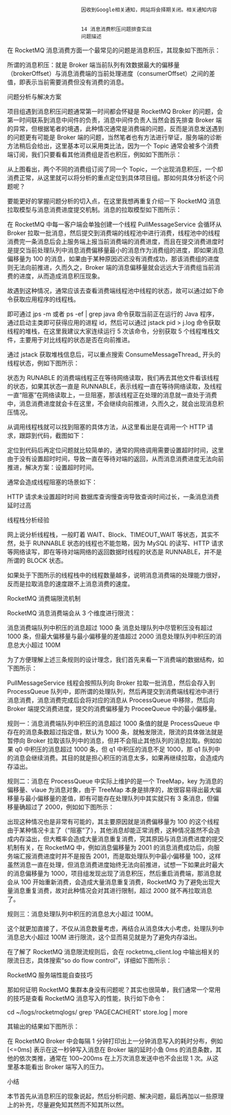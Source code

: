 
                            
                            因收到Google相关通知，网站将会择期关闭。相关通知内容
                            
                            
                            14 消息消费积压问题排查实战
                            问题描述

在 RocketMQ 消息消费方面一个最常见的问题是消息积压，其现象如下图所示：



所谓的消息积压：就是 Broker 端当前队列有效数据最大的偏移量（brokerOffset）与消息消费端的当前处理进度（consumerOffset）之间的差值，即表示当前需要消费但没有消费的消息。

问题分析与解决方案

项目组遇到消息积压问题通常第一时间都会怀疑是 RocketMQ Broker 的问题，会第一时间联系到消息中间件的负责，消息中间件负责人当然会首先排查 Broker 端的异常，但根据笔者的境遇，此种情况通常是消费端的问题，反而是消息发送遇到的问题更有可能是 Broker 端的问题，当然笔者也有方法进行举证，服务端的诊断方法稍后会给出，这里基本可以采用类比法，因为一个 Topic 通常会被多个消费端订阅，我们只要看看其他消费组是否也积压，例如如下图所示：



从上图看出，两个不同的消费组订阅了同一个 Topic，一个出现消息积压，一个却消费正常，从这里就可以将分析的重点定位到具体项目组。那如何具体分析这个问题呢？

要能更好的掌握问题分析的切入点，在这里我想再重复介绍一下 RocketMQ 消息拉取模型与消息消费进度提交机制。消息的拉取模型如下图所示：



在 RocketMQ 中每一客户端会单独创建一个线程 PullMessageService 会循环从 Broker 拉取一批消息，然后提交到消费端的线程池中进行消费，线程池中的线程消费完一条消息后会上服务端上报当前消费端的消费进度，而且在提交消费进度时是提交当前处理队列中消息消费偏移量最小的消息作为消费组的进度，即如果消息偏移量为 100 的消息，如果由于某种原因迟迟没有消费成功，那该消费组的进度则无法向前推进，久而久之，Broker 端的消息偏移量就会远远大于消费组当前消费的进度，从而造成消息积压现象。

故遇到这种情况，通常应该去查看消费端线程池中线程的状态，故可以通过如下命令获取应用程序的线程栈。



即可通过 jps -m 或者 ps -ef | grep java 命令获取当前正在运行的 Java 程序，通过启动主类即可获得应用的进程 id，然后可以通过 jstack pid > j.log 命令获取线程的堆栈，在这里我建议大家连续运行 5 次该命令，分别获取 5 个线程堆栈文件，主要用于对比线程的状态是否在向前推进。

通过 jstack 获取堆栈信息后，可以重点搜索 ConsumeMessageThread_ 开头的线程状态，例如下图所示：



状态为 RUNABLE 的消费端线程正在等待网络读取，我们再去其他文件看该线程的状态，如果其状态一直是 RUNNABLE，表示线程一直在等待网络读取，及线程一直“阻塞”在网络读取上，一旦阻塞，那该线程正在处理的消息就一直处于消费中，消息消费进度就会卡在这里，不会继续向前推进，久而久之，就会出现消息积压情况。

从调用线程栈就可以找到阻塞的具体方法，从这里看出是在调用一个 HTTP 请求，跟踪到代码，截图如下：



定位到代码后再定位问题就比较简单的，通常的网络调用需要设置超时时间，这里由于没有设置超时时间，导致一直在等待对端的返回，从而消息消费进度无法向前推进，解决方案：设置超时时间。

通常会造成线程阻塞的场景如下：


HTTP 请求未设置超时时间
数据库查询慢查询导致查询时间过长，一条消息消费延时过高


线程栈分析经验

网上说分析线程栈，一般盯着 WAIT、Block、TIMEOUT_WAIT 等状态，其实不然，处于 RUNNABLE 状态的线程也不能忽略，因为 MySQL 的读写、HTTP 请求等网络读写，即在等待对端网络的返回数据时线程的状态是 RUNNABLE，并不是所谓的 BLOCK 状态。

如果处于下图所示的线程栈中的线程数量越多，说明消息消费端的处理能力很好，反而是拉取消息的速度跟不上消息消费的速度。



RocketMQ 消费端限流机制

RocketMQ 消息消费端会从 3 个维度进行限流：


消息消费端队列中积压的消息超过 1000 条
消息处理队列中尽管积压没有超过 1000 条，但最大偏移量与最小偏移量的差值超过 2000
消息处理队列中积压的消息总大小超过 100M


为了方便理解上述三条规则的设计理念，我们首先来看一下消费端的数据结构，如下图所示：



PullMessageService 线程会按照队列向 Broker 拉取一批消息，然后会存入到 ProcessQueue 队列中，即所谓的处理队列，然后再提交到消费端线程池中进行消息消费，消息消费完成后会将对应的消息从 ProcessQueue 中移除，然后向 Broker 端提交消费进度，提交的消费偏移量为 ProceeQueue 中的最小偏移量。

规则一：消息消费端队列中积压的消息超过 1000 条值的就是 ProcessQueue 中存在的消息条数超过指定值，默认为 1000 条，就触发限流，限流的具体做法就是暂停向 Broker 拉取该队列中的消息，但并不会阻止其他队列的消息拉取。例如如果 q0 中积压的消息超过 1000 条，但 q1 中积压的消息不足 1000，那 q1 队列中的消息会继续消费。其目的就是担心积压的消息太多，如果再继续拉取，会造成内存溢出。

规则二：消息在 ProcessQueue 中实际上维护的是一个 TreeMap，key 为消息的偏移量、vlaue 为消息对象，由于 TreeMap 本身是排序的，故很容易得出最大偏移量与最小偏移量的差值，即有可能存在处理队列中其实就只有 3 条消息，但偏移量确超过了 2000，例如如下图所示：



出现这种情况也是非常有可能的，其主要原因就是消费偏移量为 100 的这个线程由于某种情况卡主了（“阻塞”了），其他消息却能正常消费，这种情况虽然不会造成内存溢出，但大概率会造成大量消息重复消费，究其原因与消息消费进度的提交机制有关，在 RocketMQ 中，例如消息偏移量为 2001 的消息消费成功后，向服务端汇报消费进度时并不是报告 2001，而是取处理队列中最小偏移量 100，这样虽然消息一直在处理，但消息消费进度始终无法向前推进，试想一下如果此时最大的消息偏移量为 1000，项目组发现出现了消息积压，然后重启消费端，那消息就会从 100 开始重新消费，会造成大量消息重复消费，RocketMQ 为了避免出现大量消息重复消费，故对此种情况会对其进行限制，超过 2000 就不再拉取消息了。

规则三：消息处理队列中积压的消息总大小超过 100M。

这个就更加直接了，不仅从消息数量考虑，再结合从消息体大小考虑，处理队列中消息总大小超过 100M 进行限流，这个显而易见就是为了避免内存溢出。

在了解了 RocketMQ 消息限流规则后，会在 rocketmq_client.log 中输出相关的限流日志，具体搜索“so do flow control”，详细如下图所示：



RocketMQ 服务端性能自查技巧

那如何证明 RocketMQ 集群本身没有问题呢？其实也很简单，我们通常一个常用的技巧是查看 RocketMQ 消息写入的性能，执行如下命令：

cd ~/logs/rocketmqlogs/
grep 'PAGECACHERT' store.log  | more



其输出的结果如下图所示：



在 RocketMQ Broker 中会每隔 1 分钟打印出上一分钟消息写入的耗时分布，例如 [<=0ms] 表示在这一秒钟写入消息在 Broker 端的延时小鱼 0ms 的消息条数，其他的依次类推，通常在 100~200ms 在上万次消息发送中也不会出现 1 次。从这里基本能看出 Broker 端写入的压力。

小结

本节首先从消息积压的现象说起，然后分析问题、解决问题，最后再加以一些原理上的补充，尽量避免知其然而不知其所以然。

                        
                        
                            